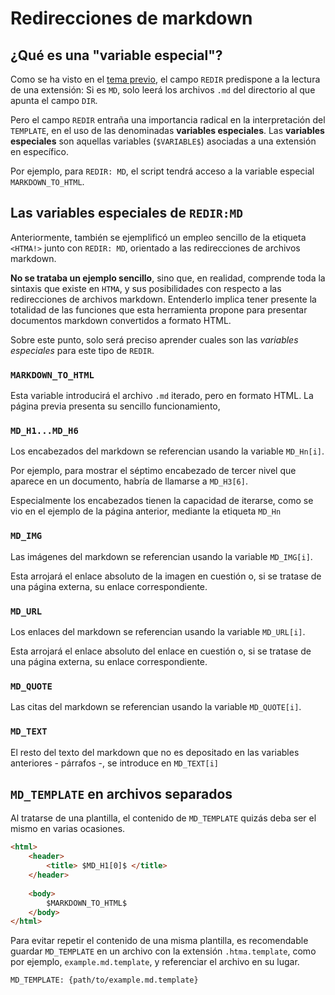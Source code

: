 
# Redirecciones de markdown

## ¿Qué es una "variable especial"?

Como se ha visto en el [tema previo](3first_project.md), el campo `REDIR` predispone a la lectura de una extensión: Si es `MD`, solo leerá los archivos `.md` del directorio al que apunta el campo `DIR`.  

Pero el campo `REDIR` entraña una importancia radical en la interpretación del `TEMPLATE`, en el uso de las denominadas **variables especiales**. Las **variables especiales** son aquellas variables (`$VARIABLE$`) asociadas a una extensión en específico.

Por ejemplo, para `REDIR: MD`, el script tendrá acceso a la variable especial `MARKDOWN_TO_HTML`.

## Las variables especiales de `REDIR:MD`

Anteriormente, también se ejemplificó un empleo sencillo de la etiqueta `<HTMA!>` junto con `REDIR: MD`, orientado a las redirecciones de archivos markdown. 

**No se trataba un ejemplo sencillo**, sino que, en realidad, comprende toda la sintaxis que existe en `HTMA`, y sus posibilidades con respecto a las redirecciones de archivos markdown. Entenderlo implica tener presente la totalidad de las funciones que esta herramienta propone para presentar documentos markdown convertidos a formato HTML.

Sobre este punto, solo será preciso aprender cuales son las *variables especiales* para este tipo de `REDIR`.

### `MARKDOWN_TO_HTML`

Esta variable introducirá el archivo `.md` iterado, pero en formato HTML. La página previa presenta su sencillo funcionamiento,

### **`MD_H1...MD_H6`**

Los encabezados del markdown se referencian usando la variable `MD_Hn[i]`. 

Por ejemplo, para mostrar el séptimo encabezado de tercer nivel que aparece en un documento, habría de llamarse a `MD_H3[6]`.

Especialmente los encabezados tienen la capacidad de iterarse, como se vio en el ejemplo de la página anterior, mediante la etiqueta `MD_Hn`

### **`MD_IMG`**

Las imágenes del markdown se referencian usando la variable `MD_IMG[i]`. 

Esta arrojará el enlace absoluto de la imagen en cuestión o, si se tratase de una página externa, su enlace correspondiente. 

### **`MD_URL`**

Los enlaces del markdown se referencian usando la variable `MD_URL[i]`. 

Esta arrojará el enlace absoluto del enlace en cuestión o, si se tratase de una página externa, su enlace correspondiente. 

### **`MD_QUOTE`**

Las citas del markdown se referencian usando la variable `MD_QUOTE[i]`. 

### **`MD_TEXT`**

El resto del texto del markdown que no es depositado en las variables anteriores - párrafos -, se introduce en `MD_TEXT[i]`

## `MD_TEMPLATE` en archivos separados

Al tratarse de una plantilla, el contenido de `MD_TEMPLATE` quizás deba ser el mismo en varias ocasiones. 

``` html
<html>
    <header>
        <title> $MD_H1[0]$ </title>
    </header>
    
    <body>
        $MARKDOWN_TO_HTML$
    </body>
</html>
```

Para evitar repetir el contenido de una misma plantilla, es recomendable guardar `MD_TEMPLATE` en un archivo con la extensión `.htma.template`, como por ejemplo, `example.md.template`, y referenciar el archivo en su lugar.

```
MD_TEMPLATE: {path/to/example.md.template}
```

